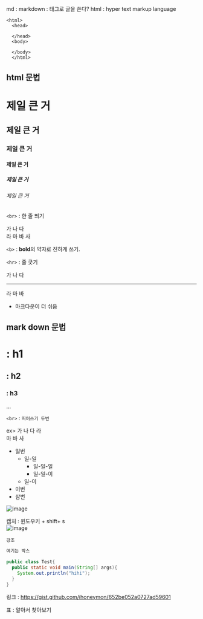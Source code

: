 md : markdown : 태그로 글을 쓴다?
html : hyper text markup language
```  
<html>
  <head>
      
  </head>
  <body>
    
  </body>
  </html>
  ```  
## html 문법
<h1> 제일 큰 거 </h1>
<h2> 제일 큰 거 </h2>
<h3> 제일 큰 거 </h3>
<h4> 제일 큰 거 </h4>
<h5> 제일 큰 거 </h5>
<h6> 제일 큰 거 </h6>

`<br>` : 한 줄 띄기  

가 나 다 <br>
라 마 바 사

`<b>` : <b>bold</b>의 약자로 진하게 쓰기.  

`<hr>` : 줄 긋기

가 나 다  
<hr>
라 마 바




* 마크다운이 더 쉬움


## mark down 문법
# : h1
## : h2
### : h3
...  

`<br>` : `띄어쓰기 두번`  

ex> 가 나 다 라  
마 바 사
* 일번
  * 일-일
    * 일-일-일
    * 일-일-이
  * 일-이
* 이번
* 삼번


![image](https://user-images.githubusercontent.com/106307838/171193370-d4605c61-81cc-4ec5-ab30-c2082b55ed24.png)  

캡처 : 윈도우키 + shift+ s  
![image](https://user-images.githubusercontent.com/106307838/171193591-58ee9b38-28ec-4139-8fe5-cb53d34e9cf6.png)  

 `강조` 

```  html
여기는 박스
```  

```  java
public class Test{
  public static void main(String[] args){
    System.out.println("hihi");
  }
}
```  

링크  : https://gist.github.com/ihoneymon/652be052a0727ad59601  


표 : 알아서 찾아보기
